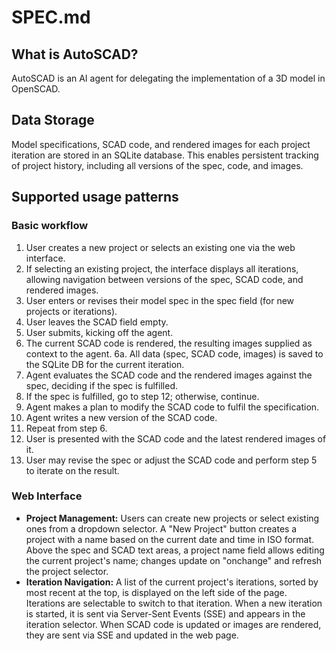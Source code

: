 # SPEC.md

## What is AutoSCAD?
AutoSCAD is an AI agent for delegating the implementation of a 3D model in OpenSCAD.

## Data Storage
Model specifications, SCAD code, and rendered images for each project iteration are stored in an SQLite database. This enables persistent tracking of project history, including all versions of the spec, code, and images.

## Supported usage patterns

### Basic workflow
1. User creates a new project or selects an existing one via the web interface.
2. If selecting an existing project, the interface displays all iterations, allowing navigation between versions of the spec, SCAD code, and rendered images.
3. User enters or revises their model spec in the spec field (for new projects or iterations).
4. User leaves the SCAD field empty.
5. User submits, kicking off the agent.
6. The current SCAD code is rendered, the resulting images supplied as context to the agent.
6a. All data (spec, SCAD code, images) is saved to the SQLite DB for the current iteration.
7. Agent evaluates the SCAD code and the rendered images against the spec, deciding if the spec is fulfilled.
8. If the spec is fulfilled, go to step 12; otherwise, continue.
9. Agent makes a plan to modify the SCAD code to fulfil the specification.
10. Agent writes a new version of the SCAD code.
11. Repeat from step 6.
12. User is presented with the SCAD code and the latest rendered images of it.
13. User may revise the spec or adjust the SCAD code and perform step 5 to iterate on the result.

### Web Interface
- **Project Management:** Users can create new projects or select existing ones from a dropdown selector. A "New Project" button creates a project with a name based on the current date and time in ISO format. Above the spec and SCAD text areas, a project name field allows editing the current project's name; changes update on "onchange" and refresh the project selector.
- **Iteration Navigation:** A list of the current project's iterations, sorted by most recent at the top, is displayed on the left side of the page. Iterations are selectable to switch to that iteration. When a new iteration is started, it is sent via Server-Sent Events (SSE) and appears in the iteration selector. When SCAD code is updated or images are rendered, they are sent via SSE and updated in the web page.

